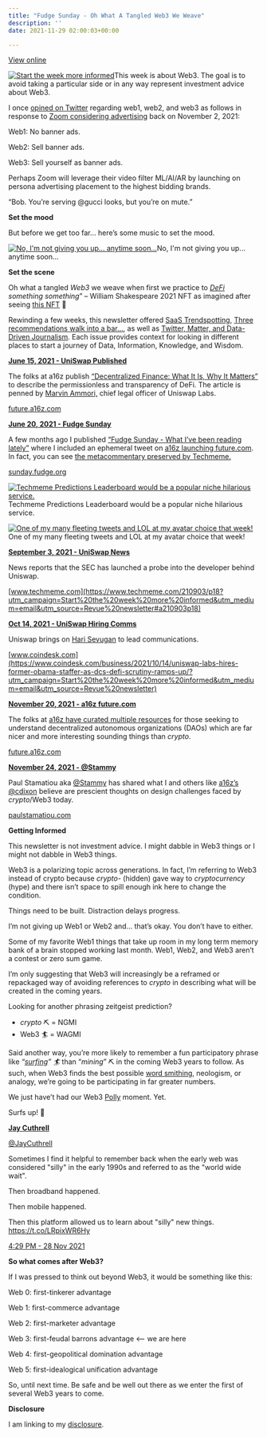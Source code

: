 ```yaml
---
title: "Fudge Sunday - Oh What A Tangled Web3 We Weave"
description: ''
date: 2021-11-29 02:00:03+00:00

---
```


[View online](https://sunday.fudge.org/issues/fudge-sunday-oh-what-a-tangled-web3-we-weave-892450?utm_campaign=Issue&utm_content=view_in_browser&utm_medium=email&utm_source=Start+the+week+more+informed)

[![Start the week more informed](https://bucketeer-e05bbc84-baa3-437e-9518-adb32be77984.s3.amazonaws.com/public/images/19c77453-6802-4ad9-ae01-1576dd26fc28_1200x115.png "Start the week more informed")](https://substackcdn.com/image/fetch/f_auto,q_auto:good,fl_progressive:steep/https%3A%2F%2Fbucketeer-e05bbc84-baa3-437e-9518-adb32be77984.s3.amazonaws.com%2Fpublic%2Fimages%2F19c77453-6802-4ad9-ae01-1576dd26fc28_1200x115.png)This week is about Web3. The goal is to avoid taking a particular side or in any way represent investment advice about Web3.

I once [opined on Twitter](https://www.techmeme.com/211102/p20?utm_campaign=Start%20the%20week%20more%20informed&utm_medium=email&utm_source=Revue%20newsletter#a211102p20) regarding web1, web2, and web3 as follows in response to [Zoom considering advertising](https://www.techmeme.com/211102/p20?utm_campaign=Start%20the%20week%20more%20informed&utm_medium=email&utm_source=Revue%20newsletter#a211102p20) back on November 2, 2021:

Web1: No banner ads.

Web2: Sell banner ads.

Web3: Sell yourself as banner ads.

Perhaps Zoom will leverage their video filter ML/AI/AR by launching on persona advertising placement to the highest bidding brands.

“Bob. You’re serving @gucci looks, but you’re on mute.”

 **Set the mood**

But before we get too far… here’s some music to set the mood.

[![No, I'm not giving you up... anytime soon...](https://bucketeer-e05bbc84-baa3-437e-9518-adb32be77984.s3.amazonaws.com/public/images/68a78cd9-a09e-4b87-9034-433a6bf143bb_600x338.jpeg "No, I'm not giving you up... anytime soon...")](https://substackcdn.com/image/fetch/f_auto,q_auto:good,fl_progressive:steep/https%3A%2F%2Fbucketeer-e05bbc84-baa3-437e-9518-adb32be77984.s3.amazonaws.com%2Fpublic%2Fimages%2F68a78cd9-a09e-4b87-9034-433a6bf143bb_600x338.jpeg)No, I'm not giving you up... anytime soon...

 **Set the scene**

Oh what a tangled *Web3* we weave when first we practice to *[DeFi](https://future.a16z.com/cryptos-fourth-wave-defi-poised-for-breakthrough/?utm_campaign=Start%20the%20week%20more%20informed&utm_medium=email&utm_source=Revue%20newsletter) something something*” – William Shakespeare 2021 NFT as imagined after seeing [this NFT](https://opensea.io/assets/0x495f947276749ce646f68ac8c248420045cb7b5e/81992218389182375082061007877249714838404389914539111241727744051034521075713/?utm_campaign=Start%20the%20week%20more%20informed&utm_medium=email&utm_source=Revue%20newsletter) 🤔

Rewinding a few weeks, this newsletter offered [SaaS Trendspotting](https://www.getrevue.co/profile/jaycuthrell/issues/fudge-sunday-saas-trendspotting-877717?utm_campaign=Start%20the%20week%20more%20informed&utm_medium=email&utm_source=Revue%20newsletter), [Three recommendations walk into a bar…](https://www.getrevue.co/profile/jaycuthrell/issues/fudge-sunday-three-recommendations-walk-into-a-bar-847670?utm_campaign=Start%20the%20week%20more%20informed&utm_medium=email&utm_source=Revue%20newsletter), as well as [Twitter, Matter, and Data-Driven Journalism](https://www.getrevue.co/profile/jaycuthrell/issues/fudge-sunday-twitter-matter-and-data-driven-journalism-836999?utm_campaign=Start%20the%20week%20more%20informed&utm_medium=email&utm_source=Revue%20newsletter). Each issue provides context for looking in different places to start a journey of Data, Information, Knowledge, and Wisdom.

**[June 15, 2021 - UniSwap Published](https://future.a16z.com/cryptos-fourth-wave-defi-poised-for-breakthrough/?utm_campaign=Start%20the%20week%20more%20informed&utm_medium=email&utm_source=Revue%20newsletter)**

The folks at a16z publish [“Decentralized Finance: What It Is, Why It Matters”](https://future.a16z.com/cryptos-fourth-wave-defi-poised-for-breakthrough/?utm_campaign=Start%20the%20week%20more%20informed&utm_medium=email&utm_source=Revue%20newsletter) to describe the permissionless and transparency of DeFi. The article is penned by [Marvin Ammori,](https://twitter.com/ammori?utm_campaign=Start%20the%20week%20more%20informed&utm_medium=email&utm_source=Revue%20newsletter) chief legal officer of Uniswap Labs.

[future.a16z.com](https://future.a16z.com/cryptos-fourth-wave-defi-poised-for-breakthrough/?utm_campaign=Start%20the%20week%20more%20informed&utm_medium=email&utm_source=Revue%20newsletter)

**[June 20, 2021 - Fudge Sunday](https://sunday.fudge.org/issues/fudge-sunday-what-i-ve-been-reading-lately-653166?utm_campaign=Start%20the%20week%20more%20informed&utm_medium=email&utm_source=Revue%20newsletter)**

A few months ago I published [“Fudge Sunday - What I’ve been reading lately”](https://sunday.fudge.org/issues/fudge-sunday-what-i-ve-been-reading-lately-653166?utm_campaign=Start%20the%20week%20more%20informed&utm_medium=email&utm_source=Revue%20newsletter) where I included an ephemeral tweet on [a16z launching future.com](https://www.techmeme.com/210619/p10?utm_campaign=Start%20the%20week%20more%20informed&utm_medium=email&utm_source=Revue%20newsletter#a210619p10). In fact, you can see [the metacommentary preserved by Techmeme.](https://www.techmeme.com/210619/p10?utm_campaign=Start%20the%20week%20more%20informed&utm_medium=email&utm_source=Revue%20newsletter#a210619p10)

[sunday.fudge.org](https://sunday.fudge.org/issues/fudge-sunday-what-i-ve-been-reading-lately-653166?utm_campaign=Start%20the%20week%20more%20informed&utm_medium=email&utm_source=Revue%20newsletter)

[![Techmeme Predictions Leaderboard would be a popular niche hilarious service.](https://bucketeer-e05bbc84-baa3-437e-9518-adb32be77984.s3.amazonaws.com/public/images/4f7c6987-a3f7-4681-8437-aad378ee1e9f_363x574.png "Techmeme Predictions Leaderboard would be a popular niche hilarious service.")](https://substackcdn.com/image/fetch/f_auto,q_auto:good,fl_progressive:steep/https%3A%2F%2Fbucketeer-e05bbc84-baa3-437e-9518-adb32be77984.s3.amazonaws.com%2Fpublic%2Fimages%2F4f7c6987-a3f7-4681-8437-aad378ee1e9f_363x574.png)Techmeme Predictions Leaderboard would be a popular niche hilarious service.

[![One of my many fleeting tweets and LOL at my avatar choice that week!](https://bucketeer-e05bbc84-baa3-437e-9518-adb32be77984.s3.amazonaws.com/public/images/44b61f33-9182-478a-bca2-cbe38804cde2_565x348.png "One of my many fleeting tweets and LOL at my avatar choice that week!")](https://substackcdn.com/image/fetch/f_auto,q_auto:good,fl_progressive:steep/https%3A%2F%2Fbucketeer-e05bbc84-baa3-437e-9518-adb32be77984.s3.amazonaws.com%2Fpublic%2Fimages%2F44b61f33-9182-478a-bca2-cbe38804cde2_565x348.png)One of my many fleeting tweets and LOL at my avatar choice that week!

**[September 3, 2021 - UniSwap News](https://www.techmeme.com/210903/p18?utm_campaign=Start%20the%20week%20more%20informed&utm_medium=email&utm_source=Revue%20newsletter#a210903p18)**

News reports that the SEC has launched a probe into the developer behind Uniswap.

[www.techmeme.com](https://www.techmeme.com/210903/p18?utm_campaign=Start%20the%20week%20more%20informed&utm_medium=email&utm_source=Revue%20newsletter#a210903p18)

**[Oct 14, 2021 - UniSwap Hiring Comms](https://www.coindesk.com/business/2021/10/14/uniswap-labs-hires-former-obama-staffer-as-dcs-defi-scrutiny-ramps-up/?utm_campaign=Start%20the%20week%20more%20informed&utm_medium=email&utm_source=Revue%20newsletter)**

Uniswap brings on [Hari Sevugan](https://twitter.com/HariSevugan?utm_campaign=Start%20the%20week%20more%20informed&utm_medium=email&utm_source=Revue%20newsletter) to lead communications.

[www.coindesk.com](https://www.coindesk.com/business/2021/10/14/uniswap-labs-hires-former-obama-staffer-as-dcs-defi-scrutiny-ramps-up/?utm_campaign=Start%20the%20week%20more%20informed&utm_medium=email&utm_source=Revue%20newsletter)

**[November 20, 2021 - a16z future.com](https://future.a16z.com/dao-canon/?utm_campaign=Start%20the%20week%20more%20informed&utm_medium=email&utm_source=Revue%20newsletter)**

The folks at [a16z have curated multiple resources](https://future.a16z.com/dao-canon/?utm_campaign=Start%20the%20week%20more%20informed&utm_medium=email&utm_source=Revue%20newsletter) for those seeking to understand decentralized autonomous organizations (DAOs) which are far nicer and more interesting sounding things than *crypto*.

[future.a16z.com](https://future.a16z.com/dao-canon/?utm_campaign=Start%20the%20week%20more%20informed&utm_medium=email&utm_source=Revue%20newsletter)

**[November 24, 2021 - @Stammy](https://paulstamatiou.com/crypto-design-challenges/?utm_campaign=Start%20the%20week%20more%20informed&utm_medium=email&utm_source=Revue%20newsletter)**

Paul Stamatiou aka [@Stammy](https://twitter.com/Stammy/status/1463546553340153866?utm_campaign=Start%20the%20week%20more%20informed&utm_medium=email&utm_source=Revue%20newsletter) has shared what I and others like [a16z’s @cdixon](https://twitter.com/cdixon/status/1463671001741332486?s=20&utm_campaign=Start%20the%20week%20more%20informed&utm_medium=email&utm_source=Revue%20newsletter) believe are prescient thoughts on design challenges faced by *crypto*/Web3 today.

[paulstamatiou.com](https://paulstamatiou.com/crypto-design-challenges/?utm_campaign=Start%20the%20week%20more%20informed&utm_medium=email&utm_source=Revue%20newsletter)

 **Getting Informed**

This newsletter is not investment advice. I might dabble in Web3 things or I might not dabble in Web3 things.

Web3 is a polarizing topic across generations. In fact, I’m referring to Web3 instead of crypto because *crypto-* (hidden) gave way to *cryptocurrency* (hype) and there isn’t space to spill enough ink here to change the condition.

Things need to be built. Distraction delays progress.

I’m not giving up Web1 or Web2 and… that’s okay. You don’t have to either.

Some of my favorite Web1 things that take up room in my long term memory bank of a brain stopped working last month. Web1, Web2, and Web3 aren’t a contest or zero sum game.

I’m only suggesting that Web3 will increasingly be a reframed or repackaged way of avoiding references to *crypto* in describing what will be created in the coming years.

Looking for another phrasing zeitgeist prediction?

* *crypto* ⛏ = NGMI
* Web3 🏄 = WAGMI

Said another way, you’re more likely to remember a fun participatory phrase like *“[surfing](https://www.netmom.com/surfing?utm_campaign=Start%20the%20week%20more%20informed&utm_medium=email&utm_source=Revue%20newsletter)” 🏄* than “*mining*” ⛏ in the coming Web3 years to follow. As such, when Web3 finds the best possible [word smithing](https://markets.businessinsider.com/news/stocks/crypto-companies-are-hiring-public-relations-pros-2021-11?utm_campaign=Start%20the%20week%20more%20informed&utm_medium=email&utm_source=Revue%20newsletter), neologism, or analogy, we’re going to be participating in far greater numbers.

We just have’t had our Web3 [Polly](https://www.netmom.com/jean-armour-polly-cv?utm_campaign=Start%20the%20week%20more%20informed&utm_medium=email&utm_source=Revue%20newsletter) moment. Yet.

Surfs up! 🌊

**[Jay Cuthrell](https://web.archive.org/web/20230000000000*/https://twitter.com/jaycuthrell/status/1465070361784074244)**

[@JayCuthrell](https://web.archive.org/web/20230000000000*/https://twitter.com/jaycuthrell/status/1465070361784074244)

Sometimes I find it helpful to remember back when the early web was considered "silly" in the early 1990s and referred to as the "world wide wait".  
  
Then broadband happened.  
  
Then mobile happened.  
  
Then this platform allowed us to learn about "silly" new things. <https://t.co/LRpixWR6Hy>

 [4:29 PM - 28 Nov 2021](https://web.archive.org/web/20230000000000*/https://twitter.com/jaycuthrell/status/1465070361784074244)

 **So what comes after Web3?**

If I was pressed to think out beyond Web3, it would be something like this:

Web 0: first-tinkerer advantage

Web 1: first-commerce advantage

Web 2: first-marketer advantage

Web 3: first-feudal barrons advantage <– we are here

Web 4: first-geopolitical domination advantage

Web 5: first-idealogical unification advantage

So, until next time. Be safe and be well out there as we enter the first of several Web3 years to come.

 **Disclosure**

I am linking to my [disclosure](https://jaycuthrell.com/disclosure/?utm_campaign=Fudge%20Sunday&utm_medium=email&utm_source=Revue%20newsletter).
